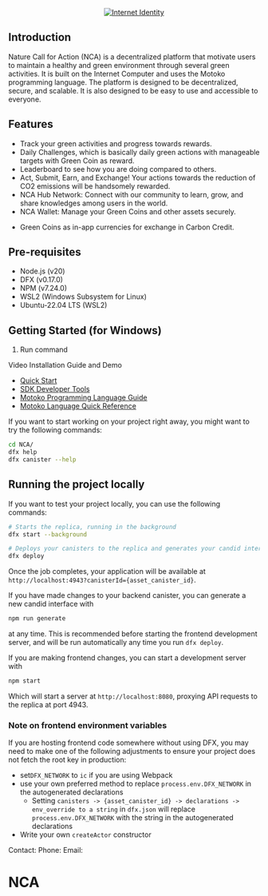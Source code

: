<p align="center"><a href="https://identity.ic0.app" target="_blank" rel="noopener noreferrer"><img src="../NCA/src/NCA_frontend/public/assets/header/logo-NCA.png" alt="Internet Identity"></a></p>

## Introduction

Nature Call for Action (NCA) is a decentralized platform that motivate users to maintain a healthy and green environment through several green activities. It is built on the Internet Computer and uses the Motoko programming language. The platform is designed to be decentralized, secure, and scalable. It is also designed to be easy to use and accessible to everyone.

## Features
- Track your green activities and progress towards rewards.
- Daily Challenges, which is basically daily green actions with manageable targets with Green Coin as reward.
- Leaderboard to see how you are doing compared to others.
- Act, Submit, Earn, and Exchange! Your actions towards the reduction of CO2 emissions will be handsomely rewarded.
- NCA Hub Network: Connect with our community to learn, grow, and share knowledges among users in the world.
- NCA Wallet: Manage your Green Coins and other assets securely.

* Green Coins as in-app currencies for exchange in Carbon Credit.

## Pre-requisites

- Node.js (v20)
- DFX (v0.17.0)
- NPM (v7.24.0)
- WSL2 (Windows Subsystem for Linux)
- Ubuntu-22.04 LTS (WSL2)

## Getting Started (for Windows)

1. Run command 

Video Installation Guide and Demo
- [Quick Start](https://internetcomputer.org/docs/current/developer-docs/setup/deploy-locally)
- [SDK Developer Tools](https://internetcomputer.org/docs/current/developer-docs/setup/install)
- [Motoko Programming Language Guide](https://internetcomputer.org/docs/current/motoko/main/motoko)
- [Motoko Language Quick Reference](https://internetcomputer.org/docs/current/motoko/main/language-manual)

If you want to start working on your project right away, you might want to try the following commands:

```bash
cd NCA/
dfx help
dfx canister --help
```

## Running the project locally

If you want to test your project locally, you can use the following commands:

```bash
# Starts the replica, running in the background
dfx start --background

# Deploys your canisters to the replica and generates your candid interface
dfx deploy
```

Once the job completes, your application will be available at `http://localhost:4943?canisterId={asset_canister_id}`.

If you have made changes to your backend canister, you can generate a new candid interface with

```bash
npm run generate
```

at any time. This is recommended before starting the frontend development server, and will be run automatically any time you run `dfx deploy`.

If you are making frontend changes, you can start a development server with

```bash
npm start
```

Which will start a server at `http://localhost:8080`, proxying API requests to the replica at port 4943.

### Note on frontend environment variables

If you are hosting frontend code somewhere without using DFX, you may need to make one of the following adjustments to ensure your project does not fetch the root key in production:

- set`DFX_NETWORK` to `ic` if you are using Webpack
- use your own preferred method to replace `process.env.DFX_NETWORK` in the autogenerated declarations
  - Setting `canisters -> {asset_canister_id} -> declarations -> env_override to a string` in `dfx.json` will replace `process.env.DFX_NETWORK` with the string in the autogenerated declarations
- Write your own `createActor` constructor

Contact:
Phone:
Email: 
# NCA
